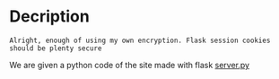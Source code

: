 # Decription
```
Alright, enough of using my own encryption. Flask session cookies should be plenty secure
```

We are given a python code of the site made with flask [server.py](https://github.com/ulissesj/CTFs/blob/main/picoCTF2021/most_cookies/server.py)
